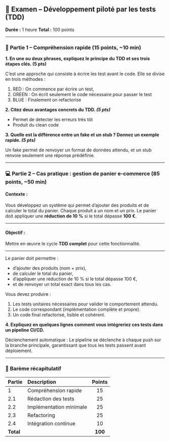 ## 🧩 **Examen – Développement piloté par les tests (TDD)**

**Durée :** 1 heure
**Total :** 100 points

---

### 🧠 **Partie 1 – Compréhension rapide (15 points, ~10 min)**

**1. En une ou deux phrases, expliquez le principe du TDD et ses trois étapes clés. (5 pts)**


C’est une approche qui consiste à écrire les test avant le code. Elle se divise en trois méthodes :
1. RED : On commence par écrire un test,
2. GREEN : On écrit seulement le code nécessaire pour passer le test
3. BLUE : Finalement on refactorise

**2. Citez deux avantages concrets du TDD. *(5 pts)***

- Permet de detecter les erreurs très tôt
- Produit du clean code


**3. Quelle est la différence entre un fake et un stub ? Donnez un exemple rapide. *(5 pts)***

Un fake permet de renvoyer un format de données attendu, et un stub renvoie seulement une réponse prédéfinie.


---

### 💻 **Partie 2 – Cas pratique : gestion de panier e-commerce (85 points, ~50 min)**

#### **Contexte :**

Vous développez un système qui permet d’ajouter des produits et de calculer le total du panier.
Chaque produit a un nom et un prix. Le panier doit appliquer une **réduction de 10 %** si le total dépasse **100 €**.

---

#### **Objectif :**

Mettre en œuvre le cycle **TDD complet** pour cette fonctionnalité.

---


Le panier doit permettre :

- d’ajouter des produits (nom + prix),
- de calculer le total du panier,
- d’appliquer une réduction de 10 % si le total dépasse 100 €,
- et de renvoyer un total exact dans tous les cas.

Vous devez produire :

1. Les tests unitaires nécessaires pour valider le comportement attendu.
2. Le code correspondant (implémentation complète et propre).
3. Un code final refactorisé, lisible et cohérent.

**4. Expliquez en quelques lignes comment vous intégreriez ces tests dans un pipeline CI/CD.**

Déclenchement automatique : Le pipeline se déclenche à chaque push sur la branche principale, garantissant que tous les tests passent avant déploiement.

---

### 🧾 **Barème récapitulatif**

| Partie    | Description             |  Points |
| :-------- | :---------------------- | :-----: |
| 1         | Compréhension rapide    |    15   |
| 2.1       | Rédaction des tests     |    25   |
| 2.2       | Implémentation minimale |    25   |
| 2.3       | Refactoring             |    25   |
| 2.4       | Intégration continue    |    10   |
| **Total** |                         | **100** |